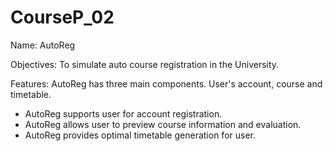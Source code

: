 # CourseP_02
Name: AutoReg

Objectives: 
To simulate auto course registration in the University.

Features:
AutoReg has three main components. User's account, course and timetable.
- AutoReg supports user for account registration.
- AutoReg allows user to preview course information and evaluation.
- AutoReg provides optimal timetable generation for user.
